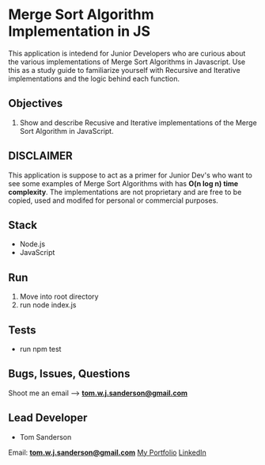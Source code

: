 # Merge Sort Algorithm Implementation in JS

This application is intedend for Junior Developers who are curious about the various implementations of Merge Sort Algorithms in Javascript. Use this as a study guide to familiarize yourself with Recursive and Iterative implementations and the logic behind each function.

## Objectives

1. Show and describe Recusive and Iterative implementations of the Merge Sort Algorithm in JavaScript.

## DISCLAIMER

This application is suppose to act as a primer for Junior Dev's who want to see some examples of Merge Sort Algorithms with has **O(n log n) time complexity**. The implementations are not proprietary and are free to be copied, used and modifed for personal or commercial purposes.

## Stack

- Node.js
- JavaScript

## Run 

1. Move into root directory
2. run node index.js

## Tests

- run npm test

## Bugs, Issues, Questions

Shoot me an email --> **tom.w.j.sanderson@gmail.com**

## Lead Developer

- Tom Sanderson 

Email: **tom.w.j.sanderson@gmail.com**
[My Portfolio](https://portfolio-8af66.firebaseapp.com/)
[LinkedIn](https://www.linkedin.com/in/tom-sanderson-b6bb5084/)
